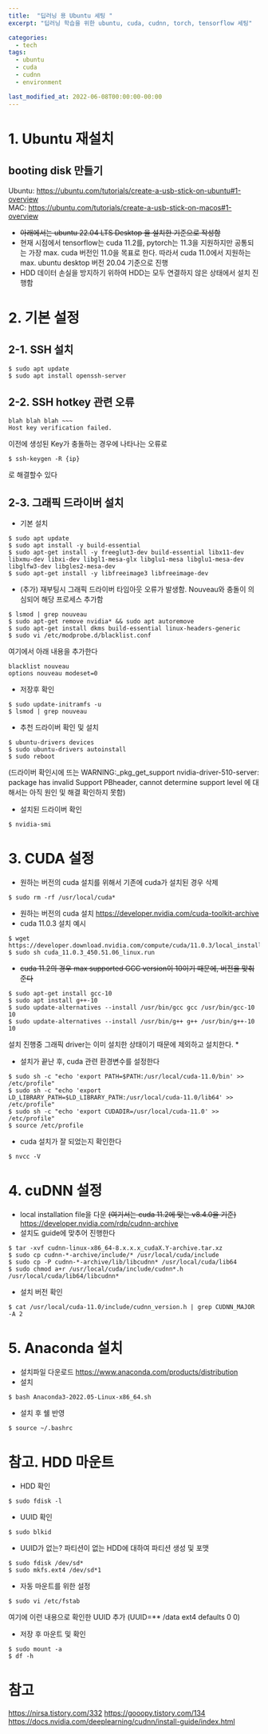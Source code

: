 ```yaml
---
title:  "딥러닝 용 Ubuntu 세팅 "
excerpt: "딥러닝 학습을 위한 ubuntu, cuda, cudnn, torch, tensorflow 세팅"

categories:
  - tech
tags:
  - ubuntu
  - cuda
  - cudnn
  - environment

last_modified_at: 2022-06-08T00:00:00-00:00
---
```


# 1. Ubuntu 재설치
## booting disk 만들기
Ubuntu: <https://ubuntu.com/tutorials/create-a-usb-stick-on-ubuntu#1-overview>   
MAC: <https://ubuntu.com/tutorials/create-a-usb-stick-on-macos#1-overview>
* ~~아래에서는 ubuntu 22.04 LTS Desktop 을 설치한 기준으로 작성함~~
* 현재 시점에서 tensorflow는 cuda 11.2를, pytorch는 11.3을 지원하지만 공통되는 가장 max. cuda 버전인 11.0을 목표로 한다. 
따라서 cuda 11.0에서 지원하는 max. ubuntu desktop 버전 20.04 기준으로 진행
* HDD 데이터 손실을 방지하기 위하여 HDD는 모두 연결하지 않은 상태에서 설치 진행함

# 2.  기본 설정
## 2-1. SSH 설치
```shell
$ sudo apt update
$ sudo apt install openssh-server
```
## 2-2. SSH hotkey 관련 오류
```shell
blah blah blah ~~~
Host key verification failed.
```
이전에 생성된 Key가 충돌하는 경우에 나타나는 오류로
```shell
$ ssh-keygen -R {ip}
```
로 해결할수 있다

## 2-3. 그래픽 드라이버 설치
* 기본 설치 
```shell
$ sudo apt update
$ sudo apt install -y build-essential
$ sudo apt-get install -y freeglut3-dev build-essential libx11-dev libxmu-dev libxi-dev libgl1-mesa-glx libglu1-mesa libglu1-mesa-dev libglfw3-dev libgles2-mesa-dev
$ sudo apt-get install -y libfreeimage3 libfreeimage-dev
```
* (추가) 재부팅시 그래픽 드라이버 타임아웃 오류가 발생함. Nouveau와 충돌이 의심되어 해당 프로세스 추가함
```shell
$ lsmod | grep nouveau
$ sudo apt-get remove nvidia* && sudo apt autoremove
$ sudo apt-get install dkms build-essential linux-headers-generic
$ sudo vi /etc/modprobe.d/blacklist.conf
```
여기에서 아래 내용을 추가한다
```vi
blacklist nouveau
options nouveau modeset=0
```
* 저장후 확인
```shell
$ sudo update-initramfs -u
$ lsmod | grep nouveau
```

* 추천 드라이버 확인 및 설치
```shell
$ ubuntu-drivers devices
$ sudo ubuntu-drivers autoinstall
$ sudo reboot
```
(드라이버 확인시에 뜨는 WARNING:_pkg_get_support nvidia-driver-510-server: package has invalid Support PBheader, cannot determine support level
에 대해서는 아직 원인 및 해결 확인하지 못함)

* 설치된 드라이버 확인
```shell
$ nvidia-smi
```

# 3. CUDA 설정
* 원하는 버전의 cuda 설치를 위해서 기존에 cuda가 설치된 경우 삭제
```shell
$ sudo rm -rf /usr/local/cuda*
```
* 원하는 버전의 cuda 설치
<https://developer.nvidia.com/cuda-toolkit-archive>
* cuda 11.0.3 설치 예시 
```shell
$ wget https://developer.download.nvidia.com/compute/cuda/11.0.3/local_installers/cuda_11.0.3_450.51.06_linux.run
$ sudo sh cuda_11.0.3_450.51.06_linux.run
```

* ~~cuda 11.2의 경우 max supported GCC version이 10이기 때문에, 버전을 맞춰 준다~~
```shell
$ sudo apt-get install gcc-10
$ sudo apt install g++-10
$ sudo update-alternatives --install /usr/bin/gcc gcc /usr/bin/gcc-10 10
$ sudo update-alternatives --install /usr/bin/g++ g++ /usr/bin/g++-10 10
```
설치 진행중 그래픽 driver는 이미 설치한 상태이기 때문에 제외하고 설치한다.
* 
* 설치가 끝난 후, cuda 관련 환경변수를 설정한다
```shell
$ sudo sh -c "echo 'export PATH=$PATH:/usr/local/cuda-11.0/bin' >> /etc/profile"
$ sudo sh -c "echo 'export LD_LIBRARY_PATH=$LD_LIBRARY_PATH:/usr/local/cuda-11.0/lib64' >> /etc/profile"
$ sudo sh -c "echo 'export CUDADIR=/usr/local/cuda-11.0' >> /etc/profile"
$ source /etc/profile
```
* cuda 설치가 잘 되었는지 확인한다
```shell
$ nvcc -V
```

# 4. cuDNN 설정
* local installation file을 다운 ~~(여기서는 cuda 11.2에 맞는 v8.4.0을 기준)~~
<https://developer.nvidia.com/rdp/cudnn-archive>
* 설치도 guide에 맞추어 진행한다
```shell
$ tar -xvf cudnn-linux-x86_64-8.x.x.x_cudaX.Y-archive.tar.xz
$ sudo cp cudnn-*-archive/include/* /usr/local/cuda/include 
$ sudo cp -P cudnn-*-archive/lib/libcudnn* /usr/local/cuda/lib64 
$ sudo chmod a+r /usr/local/cuda/include/cudnn*.h /usr/local/cuda/lib64/libcudnn*
```
* 설치 버전 확인
```shell
$ cat /usr/local/cuda-11.0/include/cudnn_version.h | grep CUDNN_MAJOR -A 2
```

# 5. Anaconda 설치
* 설치파일 다운로드
<https://www.anaconda.com/products/distribution>
* 설치
```shell
$ bash Anaconda3-2022.05-Linux-x86_64.sh
```
* 설치 후 쉘 반영
```shell
$ source ~/.bashrc
```

# 참고. HDD 마운트
* HDD 확인
```shell
$ sudo fdisk -l
```
* UUID 확인
```shell
$ sudo blkid
```

* UUID가 없는? 파티션이 없는 HDD에 대하여 파티션 생성 및 포맷
```shell
$ sudo fdisk /dev/sd*
$ sudo mkfs.ext4 /dev/sd*1
```

* 자동 마운트를 위한 설정
```shell
$ sudo vi /etc/fstab
```
여기에 이런 내용으로 확인한 UUID 추가 (UUID=** /data ext4 defaults 0 0)

* 저장 후 마운트 및 확인
```shell
$ sudo mount -a
$ df -h
```

# 참고
<https://nirsa.tistory.com/332>
<https://gooopy.tistory.com/134>
<https://docs.nvidia.com/deeplearning/cudnn/install-guide/index.html>